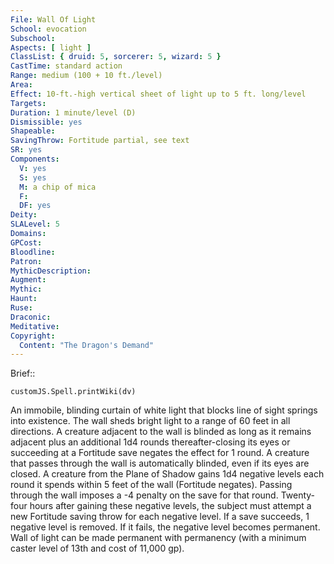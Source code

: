 ```yaml
---
File: Wall Of Light
School: evocation
Subschool: 
Aspects: [ light ]
ClassList: { druid: 5, sorcerer: 5, wizard: 5 }
CastTime: standard action
Range: medium (100 + 10 ft./level)
Area: 
Effect: 10-ft.-high vertical sheet of light up to 5 ft. long/level
Targets: 
Duration: 1 minute/level (D)
Dismissible: yes
Shapeable: 
SavingThrow: Fortitude partial, see text
SR: yes
Components:
  V: yes
  S: yes
  M: a chip of mica
  F: 
  DF: yes
Deity: 
SLALevel: 5
Domains: 
GPCost: 
Bloodline: 
Patron: 
MythicDescription: 
Augment: 
Mythic: 
Haunt: 
Ruse: 
Draconic: 
Meditative: 
Copyright:
  Content: "The Dragon's Demand"
---
```

Brief:: 

```dataviewjs
customJS.Spell.printWiki(dv)
```

An immobile, blinding curtain of white light that blocks line of sight springs into existence. The wall sheds bright light to a range of 60 feet in all directions. A creature adjacent to the wall is blinded as long as it remains adjacent plus an additional 1d4 rounds thereafter-closing its eyes or succeeding at a Fortitude save negates the effect for 1 round. A creature that passes through the wall is automatically blinded, even if its eyes are closed. A creature from the Plane of Shadow gains 1d4 negative levels each round it spends within 5 feet of the wall (Fortitude negates). Passing through the wall imposes a -4 penalty on the save for that round. Twenty-four hours after gaining these negative levels, the subject must attempt a new Fortitude saving throw for each negative level. If a save succeeds, 1 negative level is removed. If it fails, the negative level becomes permanent. Wall of light can be made permanent with permanency (with a minimum caster level of 13th and cost of 11,000 gp).
